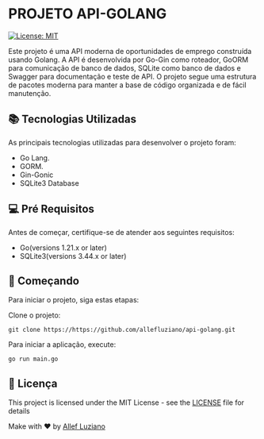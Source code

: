 # PROJETO API-GOLANG

[![License: MIT](https://img.shields.io/badge/License-MIT-blue.svg)](https://opensource.org/licenses/MIT)

Este projeto é uma API moderna de oportunidades de emprego construída usando Golang. A API é desenvolvida por Go-Gin como roteador, GoORM para comunicação de banco de dados, SQLite como banco de dados e Swagger para documentação e teste de API. O projeto segue uma estrutura de pacotes moderna para manter a base de código organizada e de fácil manutenção.

## :books: Tecnologias Utilizadas

As principais tecnologias utilizadas para desenvolver o projeto foram:

- Go Lang.
- GORM.
- Gin-Gonic
- SQLite3 Database

## 💻 Pré Requisitos

Antes de começar, certifique-se de atender aos seguintes requisitos:

- Go(versions 1.21.x or later)
- SQLite3(versions 3.44.x or later)

## 🚀 Começando

Para iniciar o projeto, siga estas etapas:

Clone o projeto:

```
git clone https://https://github.com/allefluziano/api-golang.git
```


Para iniciar a aplicação, execute:

```
go run main.go
```

## :page_facing_up: Licença

This project is licensed under the MIT License - see the [LICENSE](LICENSE) file for details

Make with :heart: by [Allef Luziano](https://github.com/allefluziano)